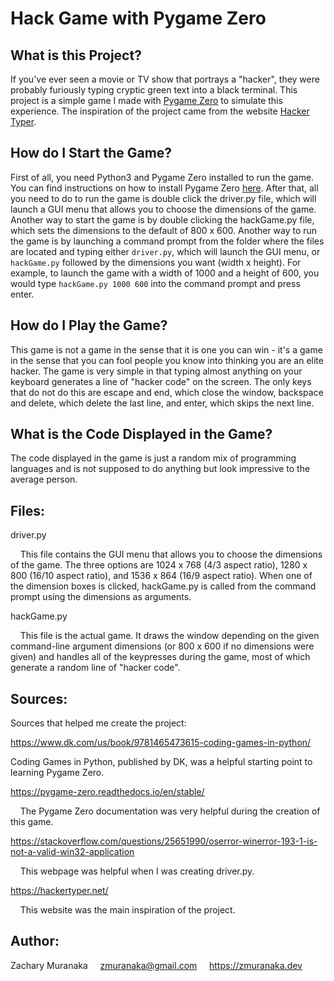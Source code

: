 # Hack Game with Pygame Zero

## What is this Project?

If you've ever seen a movie or TV show that portrays a "hacker", they were probably furiously typing cryptic green text into a black terminal. This project is a simple game I made with [Pygame Zero](https://pygame-zero.readthedocs.io/en/stable/) to simulate this experience. The inspiration of the project came from the website [Hacker Typer](https://hackertyper.net/).

## How do I Start the Game?

First of all, you need Python3 and Pygame Zero installed to run the game. You can find instructions on how to install Pygame Zero [here](https://pygame-zero.readthedocs.io/en/stable/installation.html). After that, all you need to do to run the game is double click the driver.py file, which will launch a GUI menu that allows you to choose the dimensions of the game. Another way to start the game is by double clicking the hackGame.py file, which sets the dimensions to the default of 800 x 600. Another way to run the game is by launching a command prompt from the folder where the files are located and typing either ```driver.py```, which will launch the GUI menu, or ```hackGame.py``` followed by the dimensions you want (width x height). For example, to launch the game with a width of 1000 and a height of 600, you would type ```hackGame.py 1000 600``` into the command prompt and press enter.

## How do I Play the Game?

This game is not a game in the sense that it is one you can win - it's a game in the sense that you can fool people you know into thinking you are an elite hacker. The game is very simple in that typing almost anything on your keyboard generates a line of "hacker code" on the screen. The only keys that do not do this are escape and end, which close the window, backspace and delete, which delete the last line, and enter, which skips the next line.

## What is the Code Displayed in the Game?

The code displayed in the game is just a random mix of programming languages and is not supposed to do anything but look impressive to the average person.

## Files:

driver.py

&nbsp;&nbsp;&nbsp;&nbsp;This file contains the GUI menu that allows you to choose the dimensions of the game. The three options are 1024 x 768 (4/3 aspect ratio), 1280 x 800 (16/10 aspect ratio), and 1536 x 864 (16/9 aspect ratio). When one of the dimension boxes is clicked, hackGame.py is called from the command prompt using the dimensions as arguments.

hackGame.py

&nbsp;&nbsp;&nbsp;&nbsp;This file is the actual game. It draws the window depending on the given command-line argument dimensions (or 800 x 600 if no dimensions were given) and handles all of the keypresses during the game, most of which generate a random line of "hacker code".

## Sources:

Sources that helped me create the project:

https://www.dk.com/us/book/9781465473615-coding-games-in-python/

Coding Games in Python, published by DK, was a helpful starting point to learning Pygame Zero.

https://pygame-zero.readthedocs.io/en/stable/

&nbsp;&nbsp;&nbsp;&nbsp;The Pygame Zero documentation was very helpful during the creation of this game.

https://stackoverflow.com/questions/25651990/oserror-winerror-193-1-is-not-a-valid-win32-application

&nbsp;&nbsp;&nbsp;&nbsp;This webpage was helpful when I was creating driver.py.

https://hackertyper.net/

&nbsp;&nbsp;&nbsp;&nbsp;This website was the main inspiration of the project.

## Author:

Zachary Muranaka
&nbsp;&nbsp;&nbsp;&nbsp;zmuranaka@gmail.com
&nbsp;&nbsp;&nbsp;&nbsp;https://zmuranaka.dev
